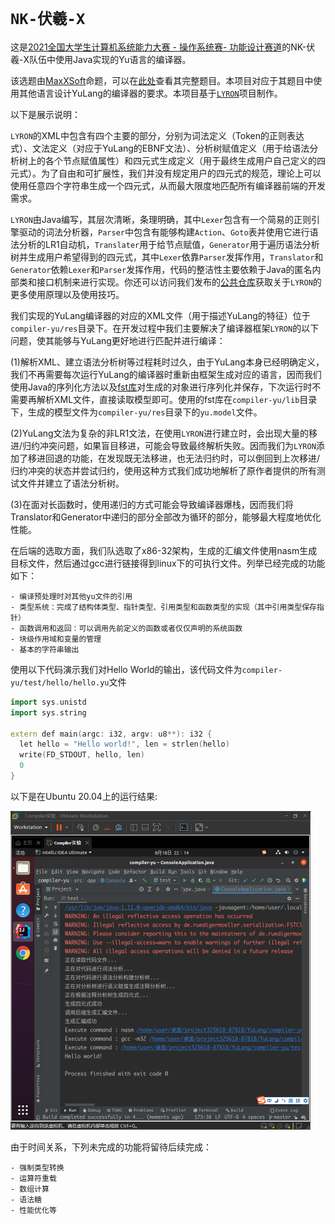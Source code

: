 # `NK-伏羲-X`

这是[2021全国大学生计算机系统能力大赛 - 操作系统赛- 功能设计赛道](https://course.educg.net/sv2/indexexp/contest/contest.jsp?doVisit=true&contestID=15N_psy6TIw&my=false&contestCID=0)的NK-伏羲-X队伍中使用Java实现的Yu语言的编译器。

该选题由[MaxXSoft](https://github.com/MaxXSoft)命题，可以在[此处](https://github.com/oscomp/proj5-fuxi-full-system-with-cpu-compiler-os)查看其完整题目。本项目对应于其题目中使用其他语言设计YuLang的编译器的要求。本项目基于[`LYRON`](https://gitee.com/llyronx/LYRON)项目制作。

以下是展示说明：

`LYRON`的XML中包含有四个主要的部分，分别为词法定义（Token的正则表达式）、文法定义（对应于YuLang的EBNF文法）、分析树赋值定义（用于给语法分析树上的各个节点赋值属性）和四元式生成定义（用于最终生成用户自己定义的四元式）。为了自由和可扩展性，我们并没有规定用户的四元式的规范，理论上可以使用任意四个字符串生成一个四元式，从而最大限度地匹配所有编译器前端的开发需求。

`LYRON`由Java编写，其层次清晰，条理明确，其中`Lexer`包含有一个简易的正则引擎驱动的词法分析器，`Parser`中包含有能够构建`Action`、`Goto`表并使用它进行语法分析的LR1自动机，`Translater`用于给节点赋值，`Generator`用于遍历语法分析树并生成用户希望得到的四元式，其中`Lexer`依靠`Parser`发挥作用，`Translator`和`Generator`依赖`Lexer`和`Parser`发挥作用，代码的整洁性主要依赖于Java的匿名内部类和接口机制来进行实现。你还可以访问我们发布的[公共仓库](https://gitee.com/llyronx/LYRON)获取关于`LYRON`的更多使用原理以及使用技巧。

我们实现的YuLang编译器的对应的XML文件（用于描述YuLang的特征）位于`compiler-yu/res`目录下。在开发过程中我们主要解决了编译器框架`LYRON`的以下问题，使其能够与YuLang更好地进行匹配并进行编译：

(1)解析XML、建立语法分析树等过程耗时过久，由于YuLang本身已经明确定义，我们不再需要每次运行YuLang的编译器时重新由框架生成对应的语言，因而我们使用Java的序列化方法以及[fst库](https://github.com/RuedigerMoeller/fast-serialization)对生成的对象进行序列化并保存，下次运行时不需要再解析XML文件，直接读取模型即可。使用的fst库在`compiler-yu/lib`目录下，生成的模型文件为`compiler-yu/res`目录下的`yu.model`文件。

(2)YuLang文法为复杂的非LR1文法，在使用`LYRON`进行建立时，会出现大量的移进/归约冲突问题，如果盲目移进，可能会导致最终解析失败。因而我们为`LYRON`添加了移进回退的功能，在发现既无法移进，也无法归约时，可以倒回到上次移进/归约冲突的状态并尝试归约，使用这种方式我们成功地解析了原作者提供的所有测试文件并建立了语法分析树。

(3)在面对长函数时，使用递归的方式可能会导致编译器爆栈，因而我们将Translator和Generator中递归的部分全部改为循环的部分，能够最大程度地优化性能。

在后端的选取方面，我们队选取了x86-32架构，生成的汇编文件使用nasm生成目标文件，然后通过gcc进行链接得到linux下的可执行文件。列举已经完成的功能如下：

    - 编译预处理时对其他yu文件的引用
    - 类型系统：完成了结构体类型、指针类型、引用类型和函数类型的实现（其中引用类型保存指针）
    - 函数调用和返回：可以调用先前定义的函数或者仅仅声明的系统函数
    - 块级作用域和变量的管理
    - 基本的字符串输出

使用以下代码演示我们对Hello World的输出，该代码文件为`compiler-yu/test/hello/hello.yu`文件

```c++
import sys.unistd
import sys.string

extern def main(argc: i32, argv: u8**): i32 {
  let hello = "Hello world!", len = strlen(hello)
  write(FD_STDOUT, hello, len)
  0
}
```

以下是在Ubuntu 20.04上的运行结果:

<img src="picture/yulang-helloworld.png" alt="yulang-helloworld" style="zoom: 50%;" />

由于时间关系，下列未完成的功能将留待后续完成：

    - 强制类型转换
    - 运算符重载
    - 数组计算
    - 语法糖
    - 性能优化等
